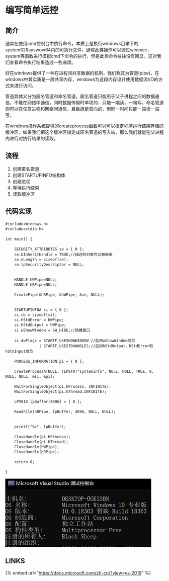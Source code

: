 # 编写简单远控

## 简介

通常在使用cmd控制台中执行命令，本质上是执行windows目录下的system32&syswow64内的可执行文件，通常此类操作可以通过winexec，system等函数进行模拟cmd下命令的执行，但是此类命令往往没有回显，这对我们查看命令执行结果造成一些麻烦。

好在windows提供了一种在进程间共享数据的机制，我们称其为管道\(pipe\)，在windows中其实质是一段共享内存，windows为这段内存设计使用数据流I/O的方式来进行访问。

管道具体又分为匿名管道和命名管道，匿名管道只能用于父子进程之间的数据通信，不能在网络中通信，同时数据传输时单项的，只能一端读，一端写。命名管道则可以在任意进程和网络间通信，且数据是双向的，但同一时间只能一端读一端写。

在windows操作系统提供的createprocess函数可以可以指定程序运行结果存储的缓冲区，如果我们把这个缓冲区指定成匿名管道的写入端，那么我们就能在父进程内进行对执行结果的读取。

## 流程

1. 创建匿名管道
2. 创建STARTUPINFO结构体
3. 创建进程
4. 等待执行结束
5. 读取缓冲区

## 代码实现

```text
#include<Windows.h>
#include<stdio.h>

int main() {

	SECURITY_ATTRIBUTES se = { 0 };
	se.bInheritHandle = TRUE;//描述的对象可以被继承
	se.nLength = sizeof(se);
	se.lpSecurityDescriptor = NULL;


	HANDLE hWPipe=NULL;
	HANDLE hRPipe=NULL;

	CreatePipe(&hRPipe, &hWPipe, &se, NULL);


	STARTUPINFOA si = { 0 };
	si.cb = sizeof(si);
	si.hStdError = hWPipe;
	si.hStdOutput = hWPipe;
	si.wShowWindow = SW_HIDE;//隐藏窗口

	si.dwFlags = STARTF_USESHOWWINDOW //启用wShowWindow成员
			   | STARTF_USESTDHANDLES;//启用hStdOutput，hStdError和hStdInput成员

	PROCESS_INFORMATION pi = { 0 };

	CreateProcessA(NULL, (LPSTR)"systeminfo", NULL, NULL, TRUE, 0, NULL, NULL, &si, &pi);
	
	WaitForSingleObject(pi.hProcess, INFINITE);
	WaitForSingleObject(pi.hThread,INFINITE);

	LPVOID lpBuffer[4096] = { 0 };

	ReadFile(hRPipe, lpBuffer, 4096, NULL, NULL);


	printf("%s", lpBuffer);

	CloseHandle(pi.hProcess);
	CloseHandle(pi.hThread);
	CloseHandle(hWPipe);
	CloseHandle(hRPipe);

	return 0;

}
```

![](../.gitbook/assets/image%20%2861%29.png)

## LINKS

{% embed url="https://docs.microsoft.com/zh-cn/?view=vs-2019" %}



